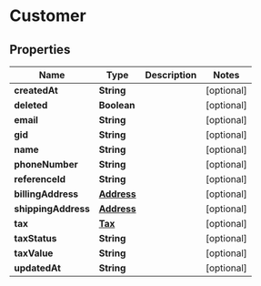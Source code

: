 

# Customer

## Properties

Name | Type | Description | Notes
------------ | ------------- | ------------- | -------------
**createdAt** | **String** |  |  [optional]
**deleted** | **Boolean** |  |  [optional]
**email** | **String** |  |  [optional]
**gid** | **String** |  |  [optional]
**name** | **String** |  |  [optional]
**phoneNumber** | **String** |  |  [optional]
**referenceId** | **String** |  |  [optional]
**billingAddress** | [**Address**](Address.md) |  |  [optional]
**shippingAddress** | [**Address**](Address.md) |  |  [optional]
**tax** | [**Tax**](Tax.md) |  |  [optional]
**taxStatus** | **String** |  |  [optional]
**taxValue** | **String** |  |  [optional]
**updatedAt** | **String** |  |  [optional]



